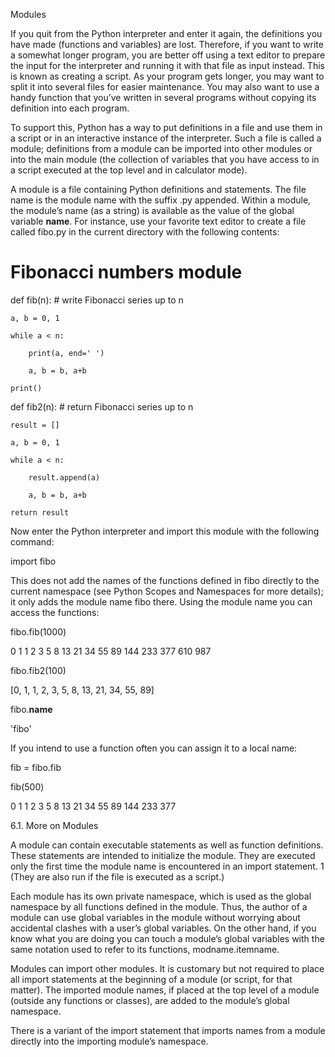 Modules

If you quit from the Python interpreter and enter it again, the definitions you have made (functions and variables) are lost. Therefore, if you want to write a somewhat longer program, you are better off using a text editor to prepare the input for the interpreter and running it with that file as input instead. This is known as creating a script. As your program gets longer, you may want to split it into several files for easier maintenance. You may also want to use a handy function that you’ve written in several programs without copying its definition into each program.



To support this, Python has a way to put definitions in a file and use them in a script or in an interactive instance of the interpreter. Such a file is called a module; definitions from a module can be imported into other modules or into the main module (the collection of variables that you have access to in a script executed at the top level and in calculator mode).



A module is a file containing Python definitions and statements. The file name is the module name with the suffix .py appended. Within a module, the module’s name (as a string) is available as the value of the global variable __name__. For instance, use your favorite text editor to create a file called fibo.py in the current directory with the following contents:



# Fibonacci numbers module



def fib(n):    # write Fibonacci series up to n

    a, b = 0, 1

    while a < n:

        print(a, end=' ')

        a, b = b, a+b

    print()



def fib2(n):   # return Fibonacci series up to n

    result = []

    a, b = 0, 1

    while a < n:

        result.append(a)

        a, b = b, a+b

    return result

Now enter the Python interpreter and import this module with the following command:



>>>

import fibo

This does not add the names of the functions defined in fibo directly to the current namespace (see Python Scopes and Namespaces for more details); it only adds the module name fibo there. Using the module name you can access the functions:



>>>

fibo.fib(1000)

0 1 1 2 3 5 8 13 21 34 55 89 144 233 377 610 987

fibo.fib2(100)

[0, 1, 1, 2, 3, 5, 8, 13, 21, 34, 55, 89]

fibo.__name__

'fibo'

If you intend to use a function often you can assign it to a local name:



>>>

fib = fibo.fib

fib(500)

0 1 1 2 3 5 8 13 21 34 55 89 144 233 377

6.1. More on Modules

A module can contain executable statements as well as function definitions. These statements are intended to initialize the module. They are executed only the first time the module name is encountered in an import statement. 1 (They are also run if the file is executed as a script.)



Each module has its own private namespace, which is used as the global namespace by all functions defined in the module. Thus, the author of a module can use global variables in the module without worrying about accidental clashes with a user’s global variables. On the other hand, if you know what you are doing you can touch a module’s global variables with the same notation used to refer to its functions, modname.itemname.



Modules can import other modules. It is customary but not required to place all import statements at the beginning of a module (or script, for that matter). The imported module names, if placed at the top level of a module (outside any functions or classes), are added to the module’s global namespace.



There is a variant of the import statement that imports names from a module directly into the importing module’s namespace.
